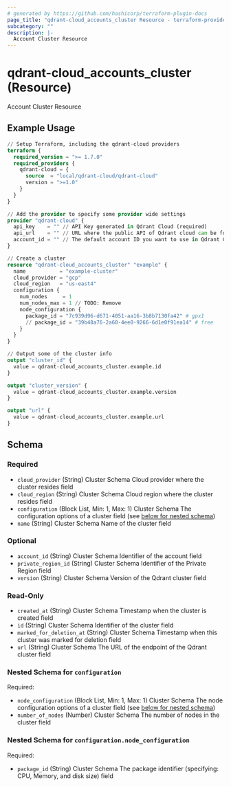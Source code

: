 ```yaml
---
# generated by https://github.com/hashicorp/terraform-plugin-docs
page_title: "qdrant-cloud_accounts_cluster Resource - terraform-provider-qdrant-cloud"
subcategory: ""
description: |-
  Account Cluster Resource
---
```


# qdrant-cloud_accounts_cluster (Resource)

Account Cluster Resource

## Example Usage

```terraform
// Setup Terraform, including the qdrant-cloud providers
terraform {
  required_version = ">= 1.7.0"
  required_providers {
    qdrant-cloud = {
      source  = "local/qdrant-cloud/qdrant-cloud"
      version = ">=1.0"
    }
  }
}

// Add the provider to specify some provider wide settings
provider "qdrant-cloud" {
  api_key    = "" // API Key generated in Qdrant Cloud (required)
  api_url    = "" // URL where the public API of Qdrant cloud can be found (can be left empty if the production URL need to be used)
  account_id = "" // The default account ID you want to use in Qdrant Cloud (can be overriden on resource level)
}

// Create a cluster
resource "qdrant-cloud_accounts_cluster" "example" {
  name           = "example-cluster"
  cloud_provider = "gcp"
  cloud_region   = "us-east4"
  configuration {
    num_nodes     = 1
    num_nodes_max = 1 // TODO: Remove
    node_configuration {
      package_id = "7c939d96-d671-4051-aa16-3b8b7130fa42" # gpx1
      // package_id = "39b48a76-2a60-4ee0-9266-6d1e0f91ea14" # free
    }
  }
}

// Output some of the cluster info
output "cluster_id" {
  value = qdrant-cloud_accounts_cluster.example.id
}

output "cluster_version" {
  value = qdrant-cloud_accounts_cluster.example.version
}

output "url" {
  value = qdrant-cloud_accounts_cluster.example.url
}
```

<!-- schema generated by tfplugindocs -->
## Schema

### Required

- `cloud_provider` (String) Cluster Schema Cloud provider where the cluster resides field
- `cloud_region` (String) Cluster Schema Cloud region where the cluster resides field
- `configuration` (Block List, Min: 1, Max: 1) Cluster Schema The configuration options of a cluster field (see [below for nested schema](#nestedblock--configuration))
- `name` (String) Cluster Schema Name of the cluster field

### Optional

- `account_id` (String) Cluster Schema Identifier of the account field
- `private_region_id` (String) Cluster Schema Identifier of the Private Region field
- `version` (String) Cluster Schema Version of the Qdrant cluster field

### Read-Only

- `created_at` (String) Cluster Schema Timestamp when the cluster is created field
- `id` (String) Cluster Schema Identifier of the cluster field
- `marked_for_deletion_at` (String) Cluster Schema Timestamp when this cluster was marked for deletion field
- `url` (String) Cluster Schema The URL of the endpoint of the Qdrant cluster field

<a id="nestedblock--configuration"></a>
### Nested Schema for `configuration`

Required:

- `node_configuration` (Block List, Min: 1, Max: 1) Cluster Schema The node configuration options of a cluster field (see [below for nested schema](#nestedblock--configuration--node_configuration))
- `number_of_nodes` (Number) Cluster Schema The number of nodes in the cluster field

<a id="nestedblock--configuration--node_configuration"></a>
### Nested Schema for `configuration.node_configuration`

Required:

- `package_id` (String) Cluster Schema The package identifier (specifying: CPU, Memory, and disk size) field
